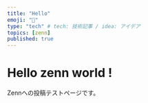 ```yaml
---
title: "Hello"
emoji: "👻"
type: "tech" # tech: 技術記事 / idea: アイデア
topics: [zenn]
published: true
---
```


# Hello zenn world !
Zennへの投稿テストページです。
